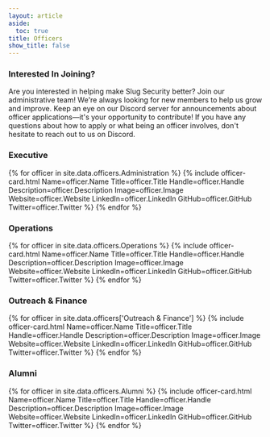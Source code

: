 ```yaml
---
layout: article
aside:
  toc: true
title: Officers
show_title: false
---
```


### Interested In Joining?
Are you interested in helping make Slug Security better? Join our administrative team! We're always looking for new members to help us grow and improve. Keep an eye on our Discord server for announcements about officer applications—it's your opportunity to contribute! If you have any questions about how to apply or what being an officer involves, don't hesitate to reach out to us on Discord.

### Executive
<div class="officer-container">
	{% for officer in site.data.officers.Administration %}
		{% include officer-card.html Name=officer.Name Title=officer.Title Handle=officer.Handle Description=officer.Description Image=officer.Image Website=officer.Website LinkedIn=officer.LinkedIn GitHub=officer.GitHub Twitter=officer.Twitter %}
	{% endfor %}
</div>

### Operations
<div class="officer-container">
	{% for officer in site.data.officers.Operations %}
		{% include officer-card.html Name=officer.Name Title=officer.Title Handle=officer.Handle Description=officer.Description Image=officer.Image Website=officer.Website LinkedIn=officer.LinkedIn GitHub=officer.GitHub Twitter=officer.Twitter %}
	{% endfor %}
</div>

### Outreach & Finance
<div class="officer-container">
	{% for officer in site.data.officers['Outreach & Finance'] %}
		{% include officer-card.html Name=officer.Name Title=officer.Title Handle=officer.Handle Description=officer.Description Image=officer.Image Website=officer.Website LinkedIn=officer.LinkedIn GitHub=officer.GitHub Twitter=officer.Twitter %}
	{% endfor %}
</div>

### Alumni
<div class="officer-container">
	{% for officer in site.data.officers.Alumni %}
		{% include officer-card.html Name=officer.Name Title=officer.Title Handle=officer.Handle Description=officer.Description Image=officer.Image Website=officer.Website LinkedIn=officer.LinkedIn GitHub=officer.GitHub Twitter=officer.Twitter %}
	{% endfor %}
</div>
